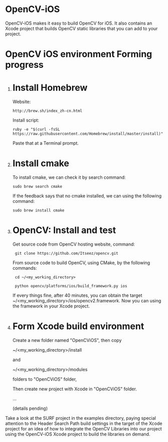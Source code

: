 OpenCV-iOS
=======

OpenCV-iOS makes it easy to build OpenCV for iOS. It also contains an Xcode project
that builds OpenCV static libraries that you can add to your project.


OpenCV iOS environment Forming progress
=======

1. Install Homebrew
   =======
   Website: 
   
       http://brew.sh/index_zh-cn.html

   Install script: 

       ruby -e "$(curl -fsSL https://raw.githubusercontent.com/Homebrew/install/master/install)"

   Paste that at a Terminal prompt.


2. Install cmake 
   =======
   To install cmake, we can check it by search command:

       sudo brew search cmake 

   If the feedback says that no cmake installed, we can using the following command:

       sudo brew install cmake


3. OpenCV: Install and test
   =======
    Get source code from OpenCV hosting website, command:

        git clone https://github.com/Itseez/opencv.git

    From source code to build OpenCV, using CMake, by the following commands:

        cd ~/<my_working_directory>

        python opencv/platforms/ios/build_framework.py ios

    If every things fine, after 40 minutes, you can obtain the target ~/<my_working_directory>/ios/opencv2.framework.
    Now you can using the framework in your Xcode project.

4. Form Xcode build environment
   =======
    Create a new folder named "OpenCViOS", then copy

    ~/<my_working_directory>/install

    and 

    ~/<my_working_directory>/modules

    folders to "OpenCViOS" folder, 

    Then create new project with Xcode in "OpenCViOS" folder. 

    ...

    (details pending)

Take a look at the SURF project in the examples directory, paying special attention
to the Header Search Path build settings in the target of the Xcode project for
an idea of how to integrate the OpenCV Libraries into our project using the OpenCV-iOS
Xcode project to build the libraries on demand.  
